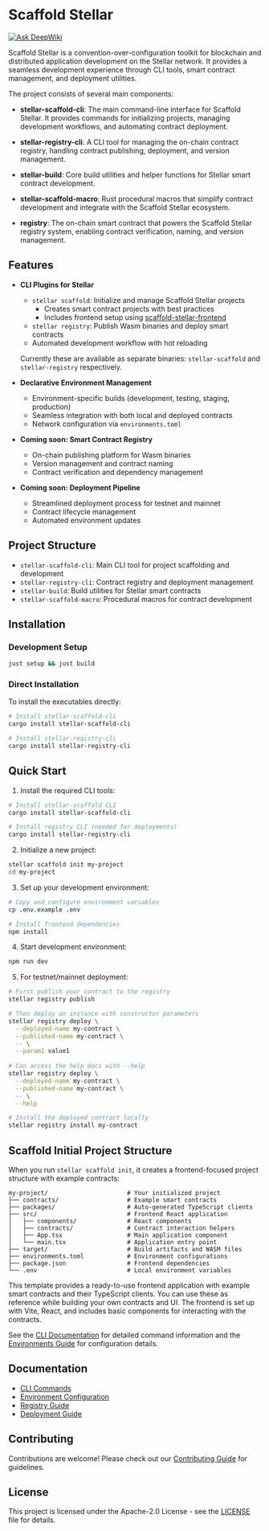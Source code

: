 # Scaffold Stellar

[![Ask DeepWiki](https://deepwiki.com/badge.svg)](https://deepwiki.com/AhaLabs/scaffold-stellar)

Scaffold Stellar is a convention-over-configuration toolkit for blockchain and distributed application development on the Stellar network. It provides a seamless development experience through CLI tools, smart contract management, and deployment utilities.

The project consists of several main components:

- **stellar-scaffold-cli**: The main command-line interface for Scaffold Stellar. It provides commands for initializing projects, managing development workflows, and automating contract deployment.

- **stellar-registry-cli**: A CLI tool for managing the on-chain contract registry, handling contract publishing, deployment, and version management.

- **stellar-build**: Core build utilities and helper functions for Stellar smart contract development.

- **stellar-scaffold-macro**: Rust procedural macros that simplify contract development and integrate with the Scaffold Stellar ecosystem.

- **registry**: The on-chain smart contract that powers the Scaffold Stellar registry system, enabling contract verification, naming, and version management.


## Features

- **CLI Plugins for Stellar**
  - `stellar scaffold`: Initialize and manage Scaffold Stellar projects
    - Creates smart contract projects with best practices
    - Includes frontend setup using [scaffold-stellar-frontend](https://github.com/AhaLabs/scaffold-stellar-frontend)
  - `stellar registry`: Publish Wasm binaries and deploy smart contracts
  - Automated development workflow with hot reloading

  Currently these are available as separate binaries: `stellar-scaffold` and `stellar-registry` respectively.

- **Declarative Environment Management**
  - Environment-specific builds (development, testing, staging, production)
  - Seamless integration with both local and deployed contracts
  - Network configuration via `environments.toml`

- **Coming soon: Smart Contract Registry**
  - On-chain publishing platform for Wasm binaries
  - Version management and contract naming
  - Contract verification and dependency management

- **Coming soon: Deployment Pipeline**
  - Streamlined deployment process for testnet and mainnet
  - Contract lifecycle management
  - Automated environment updates

## Project Structure

- `stellar-scaffold-cli`: Main CLI tool for project scaffolding and development
- `stellar-registry-cli`: Contract registry and deployment management
- `stellar-build`: Build utilities for Stellar smart contracts
- `stellar-scaffold-macro`: Procedural macros for contract development

## Installation

### Development Setup
```bash
just setup && just build
```

### Direct Installation
To install the executables directly:

```bash
# Install stellar-scaffold-cli
cargo install stellar-scaffold-cli

# Install stellar-registry-cli
cargo install stellar-registry-cli
```

## Quick Start

1. Install the required CLI tools:
```bash
# Install stellar-scaffold CLI
cargo install stellar-scaffold-cli

# Install registry CLI (needed for deployments)
cargo install stellar-registry-cli
```

2. Initialize a new project:
```bash
stellar scaffold init my-project
cd my-project
```

3. Set up your development environment:
```bash
# Copy and configure environment variables
cp .env.example .env

# Install frontend dependencies
npm install
```

4. Start development environment:
```bash
npm run dev
```

5. For testnet/mainnet deployment:
```bash
# First publish your contract to the registry
stellar registry publish

# Then deploy an instance with constructor parameters
stellar registry deploy \
  --deployed-name my-contract \
  --published-name my-contract \
  -- \
  --param1 value1
  
# Can access the help docs with --help
stellar registry deploy \
  --deployed-name my-contract \
  --published-name my-contract \
  -- \
  --help

# Install the deployed contract locally
stellar registry install my-contract
```

## Scaffold Initial Project Structure

When you run `stellar scaffold init`, it creates a frontend-focused project structure with example contracts:

```
my-project/                      # Your initialized project
├── contracts/                   # Example smart contracts
├── packages/                    # Auto-generated TypeScript clients
├── src/                         # Frontend React application
│   ├── components/              # React components
│   ├── contracts/               # Contract interaction helpers
│   ├── App.tsx                  # Main application component
│   └── main.tsx                 # Application entry point
├── target/                      # Build artifacts and WASM files
├── environments.toml            # Environment configurations
├── package.json                 # Frontend dependencies
└── .env                         # Local environment variables
```

This template provides a ready-to-use frontend application with example smart contracts and their TypeScript clients. You can use these as reference while building your own contracts and UI. The frontend is set up with Vite, React, and includes basic components for interacting with the contracts.

See the [CLI Documentation](./docs/cli.md) for detailed command information and the [Environments Guide](./docs/environments.md) for configuration details.

## Documentation

- [CLI Commands](./docs/cli.md)
- [Environment Configuration](./docs/environments.md)
- [Registry Guide](./docs/registry.md)
- [Deployment Guide](./docs/deployment.md)

## Contributing

Contributions are welcome! Please check out our [Contributing Guide](CONTRIBUTING.md) for guidelines.

## License

This project is licensed under the Apache-2.0 License - see the [LICENSE](LICENSE) file for details.
